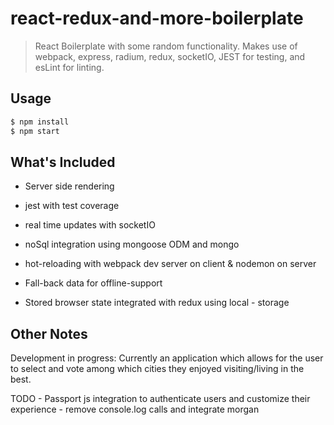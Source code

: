 # react-redux-and-more-boilerplate

> React Boilerplate with some random functionality. Makes use of webpack, express, radium, redux, socketIO, JEST for testing, and esLint for linting.


## Usage


``` bash
$ npm install 
$ npm start
```

## What's Included

- Server side rendering  

- jest with test coverage 

- real time updates with socketIO 

- noSql integration using mongoose ODM and mongo 

- hot-reloading with webpack dev server on client & nodemon on server 

- Fall-back data for offline-support

- Stored browser state integrated with redux using local - storage


## Other Notes

Development in progress: Currently an application which allows for the user to select and vote among which cities they enjoyed visiting/living in the best.

TODO - Passport js integration to authenticate users and customize their experience 
	 - remove console.log calls and integrate morgan


